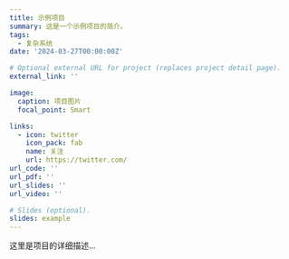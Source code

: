 ```yaml
---
title: 示例项目
summary: 这是一个示例项目的简介。
tags:
  - 复杂系统
date: '2024-03-27T00:00:00Z'

# Optional external URL for project (replaces project detail page).
external_link: ''

image:
  caption: 项目图片
  focal_point: Smart

links:
  - icon: twitter
    icon_pack: fab
    name: 关注
    url: https://twitter.com/
url_code: ''
url_pdf: ''
url_slides: ''
url_video: ''

# Slides (optional).
slides: example
---
```


这里是项目的详细描述... 